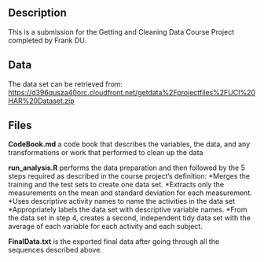 ## Description
This is a submission for the Getting and Cleaning Data Course Project completed by Frank DU.

## Data
The data set can be retrieved from: https://d396qusza40orc.cloudfront.net/getdata%2Fprojectfiles%2FUCI%20HAR%20Dataset.zip

## Files
**CodeBook.md** a code book that describes the variables, the data, and any transformations or work that performed to clean up the data

**run_analysis.R** performs the data preparation and then followed by the 5 steps required as described in the course project’s definition:
*Merges the training and the test sets to create one data set.
*Extracts only the measurements on the mean and standard deviation for each measurement.
*Uses descriptive activity names to name the activities in the data set
*Appropriately labels the data set with descriptive variable names.
*From the data set in step 4, creates a second, independent tidy data set with the average of each variable for each activity and each subject.

**FinalData.txt** is the exported final data after going through all the sequences described above.